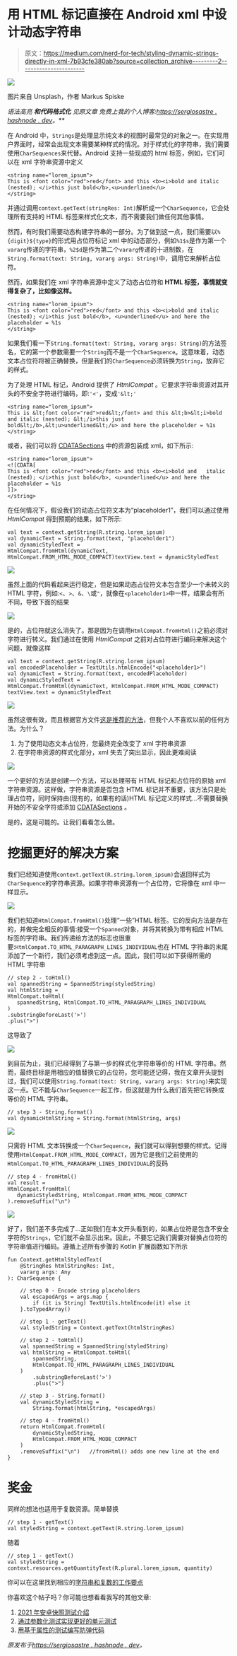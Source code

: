 # 用 HTML 标记直接在 Android xml 中设计动态字符串

> 原文：<https://medium.com/nerd-for-tech/styling-dynamic-strings-directly-in-xml-7b93cfe380ab?source=collection_archive---------2----------------------->

![](img/0982cb8c28c34d9f3dbecfac07504d0d.png)

图片来自 Unsplash，作者 Markus Spiske

*语法高亮* ***和代码格式化*** *见原文章* ***免费上我的个人博客:*[*https://sergiosastre . hashnode . dev*](https://sergiosastre.hashnode.dev/styling-dynamic-strings-directly-in-xml)*。***

在 Android 中，`Strings`是处理显示纯文本的视图时最常见的对象之一。在实现用户界面时，经常会出现文本需要某种样式的情况。对于样式化的字符串，我们需要使用`CharSequences`来代替。Android 支持一些现成的 html 标签，例如，它们可以在 xml 字符串资源中定义

```
<string name="lorem_ipsum">
This is <font color="red">red</font> and this <b><i>bold and italic (nested); </i>this just bold</b>,<u>underlined</u>
</string>
```

并通过调用`context.getText(stringRes: Int)`解析成一个`CharSequence`，它会处理所有支持的 HTML 标签来样式化文本，而不需要我们做任何其他事情。

然而，有时我们需要动态构建字符串的一部分。为了做到这一点，我们需要以`%{digit}${type}`的形式用占位符标记 xml 中的动态部分，例如`%1$s`是作为第一个`vararg`传递的字符串，`%2$d`是作为第二个`vararg`传递的十进制数，在`String.format(text: String, vararg args: String)`中，调用它来解析占位符。

然而，如果我们在 xml 字符串资源中定义了动态占位符和 **HTML 标签，事情就变得复杂了，比如像这样。**

```
<string name="lorem_ipsum">
This is <font color="red">red</font> and this <b><i>bold and italic (nested); </i>this just bold</b>, <u>underlined</u> and here the placeholder = %1s
</string>
```

如果我们看一下`String.format(text: String, vararg args: String)`的方法签名，它的第一个参数需要一个`String`而不是一个`CharSequence`。这意味着，动态文本占位符将被正确替换，但是我们的`CharSequence`必须转换为`String`，放弃它的样式。

为了处理 HTML 标记，Android 提供了 *HtmlCompat* 。它要求字符串资源对其开头的不安全字符进行编码，即:`'<'`，变成`'&lt;'`

```
<string name="lorem_ipsum">
This is &lt;font color="red">red&lt;/font> and this &lt;b>&lt;i>bold and italic (nested); &lt;/i>this just bold&lt;/b>,&lt;u>underlined&lt;/u> and here the placeholder = %1s
</string>
```

或者，我们可以将 [CDATASections](https://developer.android.com/reference/org/w3c/dom/CDATASection) 中的资源包装成 xml，如下所示:

```
<string name="lorem_ipsum">
<![CDATA[
This is <font color="red">red</font> and this <b><i>bold and   italic (nested); </i>this just bold</b>, <u>underlined</u> and here the placeholder = %1s 
]]>
</string>
```

在任何情况下，假设我们的动态占位符文本为“placeholder1”，我们可以通过使用 *HtmlCompat* 得到预期的结果，如下所示:

```
val text = context.getString(R.string.lorem_ipsum) 
val dynamicText = String.format(text, "placeholder1") 
val dynamicStyledText = 
HtmlCompat.fromHtml(dynamicText, HtmlCompat.FROM_HTML_MODE_COMPACT)textView.text = dynamicStyledText
```

![](img/fbe54939bf6f3b923dd471453ee090a4.png)

虽然上面的代码看起来运行稳定，但是如果动态占位符文本包含至少一个未转义的 HTML 字符，例如:`<`、`>`、`&`、`\`或`"`，就像在`<placeholder1>`中一样，结果会有所不同，导致下面的结果

![](img/7efe5642e2335f3169596ee4013444be.png)

是的，占位符就这么消失了。那是因为在调用`HtmlCompat.fromHtml()`之前必须对字符进行转义。我们通过在使用 *HtmlCompat* 之前对占位符进行编码来解决这个问题，就像这样

```
val text = context.getString(R.string.lorem_ipsum) 
val encodedPlaceholder = TextUtils.htmlEncode("<placeholder1>") 
val dynamicText = String.format(text, encodedPlaceholder) 
val dynamicStyledText = 
HtmlCompat.fromHtml(dynamicText, HtmlCompat.FROM_HTML_MODE_COMPACT) textView.text = dynamicStyledText
```

![](img/bf27c683f80ea81fa612299d4d8fc948.png)

虽然这很有效，而且根据官方文件[这是推荐的方法](https://developer.android.com/guide/topics/resources/string-resource.html#kotlin)，但我个人不喜欢以前的任何方法。为什么？

1.  为了使用动态文本占位符，您最终完全改变了 xml 字符串资源
2.  在字符串资源的样式化部分，xml 失去了突出显示，因此更难阅读

![](img/2130c603028c790f9d52f980e4b05e5c.png)

一个更好的方法是创建一个方法，可以处理带有 HTML 标记和占位符的原始 xml 字符串资源。这样做，字符串资源是否包含 HTML 标记并不重要，该方法只是处理占位符，同时保持由(现有的，如果有的话)HTML 标记定义的样式…不需要替换开始的不安全字符或添加 [CDATASections](https://developer.android.com/reference/org/w3c/dom/CDATASection) 。

是的，这是可能的。让我们看看怎么做。

# 挖掘更好的解决方案

我们已经知道使用`context.getText(R.string.lorem_ipsum)`会返回样式为`CharSequence`的字符串资源。如果字符串资源有一个占位符，它将像在 xml 中一样显示。

![](img/196b50c8c55ee18b1cd88ebd761684b4.png)

我们也知道`HtmlCompat.fromHtml()`处理“一些”HTML 标签。它的反向方法是存在的，并做完全相反的事情:接受一个`Spanned`对象，并将其转换为带有相应 HTML 标签的字符串。我们传递给方法的标志也很重要:`HtmlCompat.TO_HTML_PARAGRAPH_LINES_INDIVIDUAL`也在 HTML 字符串的末尾添加了一个新行，我们必须考虑到这一点。因此，我们可以如下获得所需的 HTML 字符串

```
// step 2 - toHtml()
val spannedString = SpannedString(styledString) 
val htmlString = 
HtmlCompat.toHtml( 
   spannedString, HtmlCompat.TO_HTML_PARAGRAPH_LINES_INDIVIDUAL 
)
.substringBeforeLast('>')
.plus(">")
```

这导致了

![](img/17d561bf48fed453b8cf927d20d205aa.png)

到目前为止，我们已经得到了与第一步的样式化字符串等价的 HTML 字符串。然而，最终目标是用相应的值替换它的占位符。您可能还记得，我在文章开头提到过，我们可以使用`String.format(text: String, vararg args: String)`来实现这一点。它不能与`CharSequence`一起工作，但这就是为什么我们首先把它转换成等价的 HTML 字符串。

```
// step 3 - String.format()
val dynamicHtmlString = String.format(htmlString, args)
```

![](img/0b3ce4fe75d33f3b4bbf2339cdd9d2e8.png)

只需将 HTML 文本转换成一个`CharSequence`，我们就可以得到想要的样式。记得使用`HtmlCompat.FROM_HTML_MODE_COMPACT`，因为它是我们之前使用的`HtmlCompat.TO_HTML_PARAGRAPH_LINES_INDIVIDUAL`的反码

```
// step 4 - fromHtml()
val result = 
HtmlCompat.fromHtml( 
   dynamicStyledString, HtmlCompat.FROM_HTML_MODE_COMPACT 
).removeSuffix("\n")
```

![](img/11830d1166f330e90678073c8544979d.png)

好了，我们差不多完成了…正如我们在本文开头看到的，如果占位符是包含不安全字符的`Strings`，它们就不会显示出来。因此，不要忘记我们需要对替换占位符的字符串值进行编码。遵循上述所有步骤的 Kotlin 扩展函数如下所示

```
fun Context.getHtmlStyledText(
    @StringRes htmlStringRes: Int,
    vararg args: Any
): CharSequence {

    // step 0 - Encode string placeholders  
    val escapedArgs = args.map {
        if (it is String) TextUtils.htmlEncode(it) else it
    }.toTypedArray()

    // step 1 - getText()
    val styledString = Context.getText(htmlStringRes)

    // step 2 - toHtml()
    val spannedString = SpannedString(styledString)
    val htmlString = HtmlCompat.toHtml(
        spannedString,
        HtmlCompat.TO_HTML_PARAGRAPH_LINES_INDIVIDUAL
    )
        .substringBeforeLast('>')
        .plus(">")

    // step 3 - String.format()
    val dynamicStyledString = 
        String.format(htmlString, *escapedArgs)

    // step 4 - fromHtml()
    return HtmlCompat.fromHtml(
        dynamicStyledString,
        HtmlCompat.FROM_HTML_MODE_COMPACT
    )
    .removeSuffix("\n")   //fromHtml() adds one new line at the end
}
```

# 奖金

同样的想法也适用于复数资源。简单替换

```
// step 1 - getText()
val styledString = context.getText(R.string.lorem_ipsum)
```

随着

```
// step 1 - getText()
val styledString =   context.resources.getQuantityText(R.plural.lorem_ipsum, quantity)
```

你可以在这里找到相应的[字符串和复数的工作要点](https://gist.github.com/sergio-sastre/371191e5067c73af747f3d0939e0db29)

你喜欢这个帖子吗？你可能也想看看我写的其他文章:

1.  [2021 年安卓快照测试介绍](https://sergio-sastre.medium.com/an-introduction-to-snapshot-testing-on-android-in-2021-c9826e22deb1)
2.  [通过参数化测试实现更好的单元测试](https://sergiosastre.hashnode.dev/better-unit-tests-with-parameterized-testing)
3.  [用基于属性的测试编写防弹代码](https://sergiosastre.hashnode.dev/writing-bulletproof-code-with-property-based-testing-pbt)

*原发布于*[*https://sergiosastre . hashnode . dev*](https://sergiosastre.hashnode.dev/styling-dynamic-strings-directly-in-xml)*。*